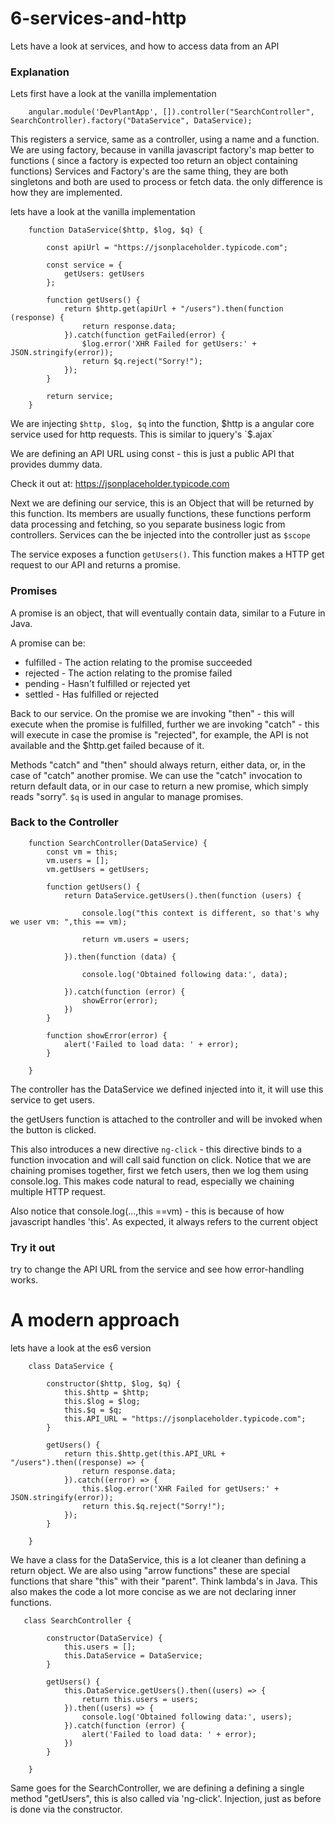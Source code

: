 # 6-services-and-http
Lets have a look at services, and how to access data from an API

### Explanation


Lets first have a look at the vanilla implementation
```
    angular.module('DevPlantApp', []).controller("SearchController", SearchController).factory("DataService", DataService);
```

This registers a service, same as a controller, using a name and a function. We are using factory, because in 
vanilla javascript factory's map better to functions ( since a factory is expected too return an object containing functions)
Services and Factory's are the same thing, they are both singletons and both are used to process or fetch data.
the only difference is how they are implemented.

lets have a look at the vanilla implementation

```
    function DataService($http, $log, $q) {

        const apiUrl = "https://jsonplaceholder.typicode.com";

        const service = {
            getUsers: getUsers
        };

        function getUsers() {
            return $http.get(apiUrl + "/users").then(function (response) {
                return response.data;
            }).catch(function getFailed(error) {
                $log.error('XHR Failed for getUsers:' + JSON.stringify(error));
                return $q.reject("Sorry!");
            });
        }

        return service;
    }
```
We are injecting `$http, $log, $q` into the function, $http is a angular core service used for http requests.
This is similar to jquery's `$.ajax`

We are defining an API URL using const - this is just a public API that provides dummy data. 

Check it out at: https://jsonplaceholder.typicode.com

Next we are defining our service, this is an Object that will be returned by this function. Its members are usually
functions, these functions perform data processing and fetching, so you separate business logic from controllers.
Services can the be injected into the controller just as `$scope`

The service exposes a function `getUsers()`. This function makes a HTTP get request to our API and returns a promise.

### Promises

A promise is an object, that will eventually contain data, similar to a Future in Java. 

A promise can be:

- fulfilled - The action relating to the promise succeeded
- rejected - The action relating to the promise failed
- pending - Hasn't fulfilled or rejected yet
- settled - Has fulfilled or rejected


Back to our service. On the promise we are invoking "then" - this will execute when the promise is fulfilled, further we
are invoking "catch" - this will execute in case the promise is "rejected", for example, the API is not available and the
$http.get failed because of it.

Methods "catch" and "then" should always return, either data, or, in the case of "catch" another promise.
We can use the "catch" invocation to return default data, or in our case to return a new promise, which simply reads
"sorry". `$q` is used in angular to manage promises.


### Back to the Controller

```
    function SearchController(DataService) {
        const vm = this;
        vm.users = [];
        vm.getUsers = getUsers;

        function getUsers() {
            return DataService.getUsers().then(function (users) {

                console.log("this context is different, so that's why we user vm: ",this == vm);

                return vm.users = users;

            }).then(function (data) {

                console.log('Obtained following data:', data);

            }).catch(function (error) {
                showError(error);
            })
        }

        function showError(error) {
            alert('Failed to load data: ' + error);
        }

    }
```

The controller has the DataService we defined injected into it, it will use this service to get users.

the getUsers function is attached to the controller and will be invoked when the button is clicked.

This also introduces a new directive `ng-click` - this directive binds to a function invocation and will call said 
function on click.
Notice that we are chaining promises together, first we fetch users, then we log them using console.log. This 
makes code natural to read, especially we chaining multiple HTTP request.

Also notice that console.log(...,this ==vm) - this is because of how javascript handles 'this'. 
As expected, it always refers to the current object 

### Try it out

try to change the API URL from the service and see how error-handling works.

# A modern approach

lets have a look at the es6 version

```
    class DataService {

        constructor($http, $log, $q) {
            this.$http = $http;
            this.$log = $log;
            this.$q = $q;
            this.API_URL = "https://jsonplaceholder.typicode.com";
        }

        getUsers() {
            return this.$http.get(this.API_URL + "/users").then((response) => {
                return response.data;
            }).catch((error) => {
                this.$log.error('XHR Failed for getUsers:' + JSON.stringify(error));
                return this.$q.reject("Sorry!");
            });
        }

    }
```

We have a class for the DataService, this is a lot cleaner than defining a return object. We are also using "arrow functions"
these are special functions that share "this" with their "parent". Think lambda's in Java. 
This also makes the code a lot more concise as we are not declaring inner functions.

```
   class SearchController {

        constructor(DataService) {
            this.users = [];
            this.DataService = DataService;
        }

        getUsers() {
            this.DataService.getUsers().then((users) => {
                return this.users = users;
            }).then((users) => {
                console.log('Obtained following data:', users);
            }).catch(function (error) {
                alert('Failed to load data: ' + error);
            })
        }

    }
```

Same goes for the SearchController, we are defining a defining a single method "getUsers", this is also called via
'ng-click'. Injection, just as before is done via the constructor.